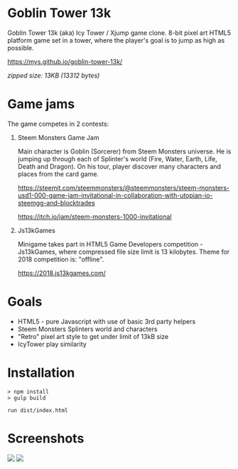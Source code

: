 # Goblin Tower 13k

Goblin Tower 13k (aka) Icy Tower / Xjump game clone. 8-bit pixel art HTML5 platform game set in a tower, where the player's goal is to jump as high as possible.

https://mys.github.io/goblin-tower-13k/

*zipped size: 13KB (13312 bytes)*

# Game jams

The game competes in 2 contests:

1. Steem Monsters Game Jam

	Main character is Goblin (Sorcerer) from Steem Monsters universe. He is jumping up through each of Splinter's world (Fire, Water, Earth, Life, Death and Dragon). On his tour, player discover many characters and places from the card game.

	https://steemit.com/steemmonsters/@steemmonsters/steem-monsters-usd1-000-game-jam-invitational-in-collaboration-with-utopian-io-steemgg-and-blocktrades

	https://itch.io/jam/steem-monsters-1000-invitational

2. Js13kGames

	Minigame takes part in HTML5 Game Developers competition - Js13kGames, where compressed file size limit is 13 kilobytes. Theme for 2018 competition is: "offline".

	https://2018.js13kgames.com/

# Goals

- HTML5 - pure Javascript with use of basic 3rd party helpers
- Steem Monsters Splinters world and characters
- "Retro" pixel art style to get under limit of 13kB size
- IcyTower play similarity

# Installation

```
> npm install
> gulp build

run dist/index.html
```

# Screenshots

![](https://i.imgur.com/TvV3hqX.png)
![](https://i.imgur.com/x3cmTbT.png)